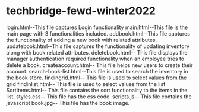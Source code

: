 # techbridge-fewd-winter2022
login.html--This file captures Login functionality
main.html--This file is the main page with 3 functionalities included.
addbook.html--This file captures the functionality of adding a new book with related attributes.
updatebook.html--This file captures the functionality of updating inventory along with book related attributes.
deletebook.html-- This file displays the manager authentication required functionality when an employee tries to delete a book.
createaccount.html-- This file helps new users to create their account.
search-book-list.html--This file is used to search the inventory in the book store.
findingrid.html-- This file is used to select values from the grid
findinlist.html-- This file is used to select values from the list
SortItems.html-- This file contains the sort functionality to the items in the list.
styles.css-- This file has the css code.
scripts.js-- This file contains the javascript
book.jpg-- This file has the book image.



 